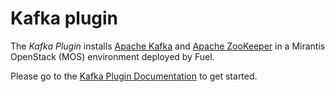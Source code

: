 Kafka plugin
=======================

The *Kafka Plugin* installs [Apache Kafka](http://kafka.apache.org) and
[Apache ZooKeeper](https://zookeeper.apache.org) in a
Mirantis OpenStack (MOS) environment deployed by Fuel.

Please go to the [Kafka Plugin Documentation](
http://fuel-plugin-kafka.readthedocs.org/en/latest/index.html)
to get started.
